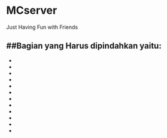 # MCserver
Just Having Fun with Friends

##Bagian yang Harus dipindahkan yaitu:
- 
- 
- 
- 
- 
- 
- 
- 
- 
- 
- 
- 
- 
